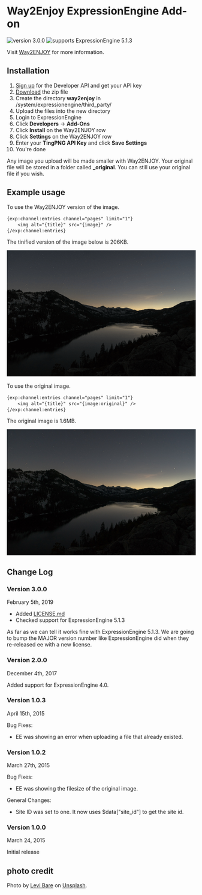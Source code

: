 # Way2Enjoy ExpressionEngine Add-on

![version 3.0.0](https://img.shields.io/badge/version-3.0.0-blue.svg)
![supports ExpressionEngine 5.1.3](https://img.shields.io/badge/supports-ExpressionEngine%205.1.3-green.svg)

Visit [Way2ENJOY](https://way2enjoy.com/) for more information.

## Installation

1. [Sign up](https://way2enjoy.com/developers) for the Developer API and get your API key
2. [Download](https://github.com/way2enjoy2/expression_engine/releases) the zip file
3. Create the directory **way2enjoy** in /system/expressionengine/third_party/
4. Upload the files into the new directory
5. Login to ExpressionEngine
6. Click **Developers** -> **Add-Ons**
7. Click **Install** on the Way2ENJOY row
8. Click **Settings** on the Way2ENJOY row
9. Enter your **TingPNG API Key** and click **Save Settings**
10. You're done

Any image you upload will be made smaller with Way2ENJOY. Your original file will be stored
in a folder called **_original**. You can still use your original file if you wish.

## Example usage

To use the Way2ENJOY version of the image.

    {exp:channel:entries channel="pages" limit="1"}
        <img alt="{title}" src="{image}" />
    {/exp:channel:entries}

The tinified version of the image below is 206KB.

![Way2ENJOY version](samples/after.png)

To use the original image.

    {exp:channel:entries channel="pages" limit="1"}
        <img alt="{title}" src="{image:original}" />
    {/exp:channel:entries}

The original image is 1.6MB.

![Original version](samples/before.png)

## Change Log

### Version 3.0.0

February 5th, 2019

* Added [LICENSE.md](LICENSE.md)
* Checked support for ExpressionEngine 5.1.3

As far as we can tell it works fine with ExpressionEngine 5.1.3. We are going to
bump the MAJOR version number like ExpressionEngine did when they re-released ee
with a new license.

### Version 2.0.0

December 4th, 2017

Added support for ExpressionEngine 4.0.

### Version 1.0.3

April 15th, 2015

Bug Fixes:

* EE was showing an error when uploading a file that already existed.

### Version 1.0.2

March 27th, 2015

Bug Fixes:

* EE was showing the filesize of the original image.

General Changes:

* Site ID was set to one. It now uses $data["site_id"] to get the site id.

### Version 1.0.0

March 24, 2015

Initial release

## photo credit

Photo by [Levi Bare](https://unsplash.com/photos/xCfHL21VpDk?utm_source=unsplash&utm_medium=referral&utm_content=creditCopyText)
on
[Unsplash](https://unsplash.com/?utm_source=unsplash&utm_medium=referral&utm_content=creditCopyText).
